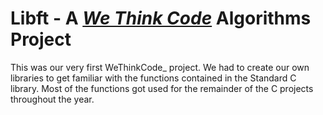 # Libft - A [*We Think Code*](http://www.wethinkcode.co.za/) Algorithms Project

This was our very first WeThinkCode_ project. We had to create our own libraries to get familiar with the functions contained in the Standard C library. Most of the functions got used for the remainder of the C projects throughout the year.
